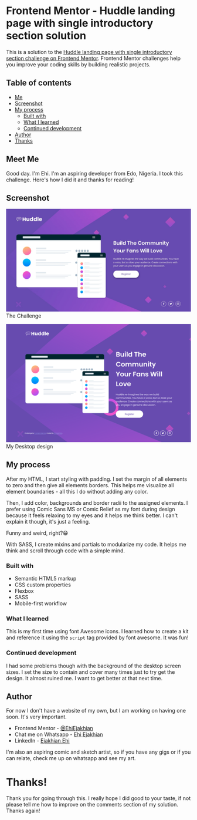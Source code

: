 # Frontend Mentor - Huddle landing page with single introductory section solution

This is a solution to the [Huddle landing page with single introductory section challenge on Frontend Mentor](https://www.frontendmentor.io/challenges/huddle-landing-page-with-a-single-introductory-section-B_2Wvxgi0). Frontend Mentor challenges help you improve your coding skills by building realistic projects. 

## Table of contents
- [Me](#meet-me)
- [Screenshot](#screenshot)
- [My process](#my-process)
  - [Built with](#built-with)
  - [What I learned](#what-i-learned)
  - [Continued development](#continued-development)
- [Author](#author)
- [Thanks](#thanks)


## Meet Me
Good day. I'm Ehi. I'm an aspiring developer from Edo, Nigeria. I took this challenge. Here's how I did it and thanks for reading!

## Screenshot

![finished-desktop-design](./design/desktop-design.jpg)The Challenge

![finished-desktop-design](./dist/images/my-project-design/desktop-design.png)My Desktop design

## My process
After my HTML, I start styling with padding. I set the margin of all elements to zero and then give all elements borders. This helps me visualize all element boundaries - all this I do without adding any color.

Then, I add color, backgrounds and border radii to the assigned elements. I prefer using Comic Sans MS or Comic Relief as my font during design because it feels relaxing to my eyes and it helps me think better. I can't explain it though, it's just a feeling.

Funny and weird, right?😁

With SASS, I create mixins and partials to modularize my code. It helps me think and scroll through code with a simple mind.


### Built with

- Semantic HTML5 markup
- CSS custom properties
- Flexbox
- SASS
- Mobile-first workflow


### What I learned

This is my first time using font Awesome icons. I learned how to create a kit and reference it using the ```script```  tag provided by font awesome. It was fun!

### Continued development

I had some problems though with the background of the desktop screen sizes. I set the size to contain and cover many times just to try get the design. It almost ruined me. I want to get better at that next time.


## Author
For now I don't have a website of my own, but I am working on having one soon. It's very important.
- Frontend Mentor - [@EhiEjakhian](https://www.frontendmentor.io/profile/EhiEjakhian)
- Chat me on Whatsapp - [Ehi Ejakhian](https://wa.me/+2348142340182?text=Hello%20Ehi%20.%20I%20checked%20your%20Huddle%20landing%20page%20with%20single%20introductory%20section%20solution!)
- LinkedIn - [Ejakhian Ehi](https://ng.linkedin.com/in/ehi-ejakhian-2302a7318)

I'm also an aspiring comic and sketch artist, so if you have any gigs or if you can relate, check me up on whatsapp and see my art.

# Thanks!
Thank you for going through this. I really hope I did good to your taste, if not please tell me how to improve on the comments section of my solution. Thanks again!
